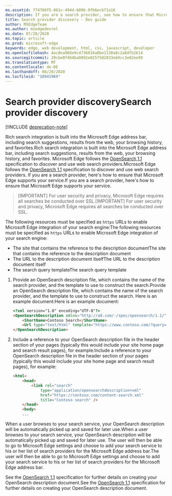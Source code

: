 ```yaml
---
ms.assetid: f74760f5-061c-494d-b096-9fb6ecb71a16
description: If you are a search provider, see how to ensure that Microsoft Edge supports your service.
title: Search provider discovery - Dev guide
author: MSEdgeTeam
ms.author: msedgedevrel
ms.date: 07/28/2020
ms.topic: article
ms.prod: microsoft-edge
keywords: edge, web development, html, css, javascript, developer
ms.openlocfilehash: 4ac8ea966e9c4736834a0be1130a8c2a8dfb2614
ms.sourcegitcommit: 29cbe0f464ba0092e025f502833eb9cc3e02ee89
ms.translationtype: MT
ms.contentlocale: de-DE
ms.lasthandoff: 08/20/2020
ms.locfileid: "10941969"
---
```

# <span data-ttu-id="ff83f-104">Search provider discovery</span><span class="sxs-lookup"><span data-stu-id="ff83f-104">Search provider discovery</span></span>  

[!INCLUDE [deprecation-note](../../includes/legacy-edge-note.md)]  

<span data-ttu-id="ff83f-105">Rich search integration is built into the Microsoft Edge address bar, including search suggestions, results from the web, your browsing history, and favorites.</span><span class="sxs-lookup"><span data-stu-id="ff83f-105">Rich search integration is built into the Microsoft Edge address bar, including search suggestions, results from the web, your browsing history, and favorites.</span></span>  <span data-ttu-id="ff83f-106">Microsoft Edge follows the [OpenSearch 1.1](https://github.com/dewitt/opensearch/blob/master/opensearch-1-1-draft-6.md) specification to discover and use web search providers.</span><span class="sxs-lookup"><span data-stu-id="ff83f-106">Microsoft Edge follows the [OpenSearch 1.1](https://github.com/dewitt/opensearch/blob/master/opensearch-1-1-draft-6.md) specification to discover and use web search providers.</span></span>  <span data-ttu-id="ff83f-107">If you are a search provider, here's how to ensure that Microsoft Edge supports your service.</span><span class="sxs-lookup"><span data-stu-id="ff83f-107">If you are a search provider, here's how to ensure that Microsoft Edge supports your service.</span></span>  

> <span data-ttu-id="ff83f-108">[IMPORTANT] For user security and privacy, Microsoft Edge requires all searches be conducted over SSL.</span><span class="sxs-lookup"><span data-stu-id="ff83f-108">[IMPORTANT] For user security and privacy, Microsoft Edge requires all searches be conducted over SSL.</span></span>  

<span data-ttu-id="ff83f-109">The following resources must be specified as `https` URLs to enable Microsoft Edge integration of your search engine:</span><span class="sxs-lookup"><span data-stu-id="ff83f-109">The following resources must be specified as `https` URLs to enable Microsoft Edge integration of your search engine:</span></span>  

*   <span data-ttu-id="ff83f-110">The site that contains the reference to the description document</span><span class="sxs-lookup"><span data-stu-id="ff83f-110">The site that contains the reference to the description document</span></span>  
*   <span data-ttu-id="ff83f-111">The URL to the description document itself</span><span class="sxs-lookup"><span data-stu-id="ff83f-111">The URL to the description document itself</span></span>  
*   <span data-ttu-id="ff83f-112">The search query template</span><span class="sxs-lookup"><span data-stu-id="ff83f-112">The search query template</span></span>  

1.  <span data-ttu-id="ff83f-113">Provide an OpenSearch description file, which contains the name of the search provider, and the template to use to construct the search.</span><span class="sxs-lookup"><span data-stu-id="ff83f-113">Provide an OpenSearch description file, which contains the name of the search provider, and the template to use to construct the search.</span></span>  <span data-ttu-id="ff83f-114">Here is an example document:</span><span class="sxs-lookup"><span data-stu-id="ff83f-114">Here is an example document:</span></span>  
    
    ```html
    <?xml version="1.0" encoding="UTF-8"?> 
    <OpenSearchDescription xmlns="http://a9.com/-/spec/opensearch/1.1/">
        <ShortName>Contoso Search</ShortName>
        <Url type="text/html" template="https://www.contoso.com/?query={searchTerms}"/> 
    </OpenSearchDescription>
    ```  
    
1.  <span data-ttu-id="ff83f-115">Include a reference to your OpenSearch description file in the header section of your pages (typically this would include your site home page and search result pages), for example:</span><span class="sxs-lookup"><span data-stu-id="ff83f-115">Include a reference to your OpenSearch description file in the header section of your pages (typically this would include your site home page and search result pages), for example:</span></span>  
    
    ```html
    <html>
        <head>
            <link rel="search" 
                type="application/opensearchdescription+xml"  
                href="https://contoso.com/content-search.xml" 
                title="Contoso search" /> 
        </head> 
        <body> 
        ...
    ```  
    
<span data-ttu-id="ff83f-116">When a user browses to your search service, your OpenSearch description will be automatically picked up and saved for later use.</span><span class="sxs-lookup"><span data-stu-id="ff83f-116">When a user browses to your search service, your OpenSearch description will be automatically picked up and saved for later use.</span></span>  <span data-ttu-id="ff83f-117">The user will then be able to go to Microsoft Edge settings and choose to add your search service to his or her list of search providers for the Microsoft Edge address bar.</span><span class="sxs-lookup"><span data-stu-id="ff83f-117">The user will then be able to go to Microsoft Edge settings and choose to add your search service to his or her list of search providers for the Microsoft Edge address bar.</span></span>  

<span data-ttu-id="ff83f-118">See the [OpenSearch 1.1](https://github.com/dewitt/opensearch/blob/master/opensearch-1-1-draft-6.md) specification for further details on creating your OpenSearch description document.</span><span class="sxs-lookup"><span data-stu-id="ff83f-118">See the [OpenSearch 1.1](https://github.com/dewitt/opensearch/blob/master/opensearch-1-1-draft-6.md) specification for further details on creating your OpenSearch description document.</span></span>  
